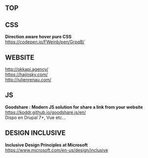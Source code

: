 ## TOP


## CSS

**Direction aware hover pure CSS**  
https://codepen.io/FWeinb/pen/GrpqB/


## WEBSITE 

http://okkapi.agency/  
https://hajinsky.com/  
http://julienrenau.com/


## JS

**Goodshare : Modern JS solution for share a link from your website**  
https://koddr.github.io/goodshare.js/en/  
Dispo en Drupal 7+, Vue etc...


## DESIGN INCLUSIVE

**Inclusive Design Principles at Microsoft**  
https://www.microsoft.com/en-us/design/inclusive
